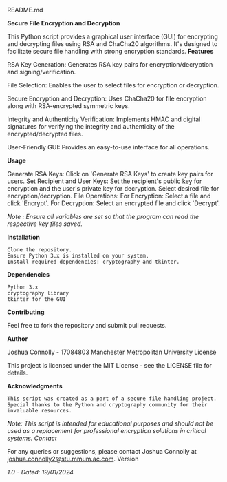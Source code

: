README.md

**Secure File Encryption and Decryption**

This Python script provides a graphical user interface (GUI) for encrypting and decrypting files using RSA and ChaCha20 algorithms. It's designed to facilitate secure file handling with strong encryption standards.
**Features**

RSA Key Generation: Generates RSA key pairs for encryption/decryption and signing/verification.

File Selection: Enables the user to select files for encryption or decryption.

Secure Encryption and Decryption: Uses ChaCha20 for file encryption along with RSA-encrypted symmetric keys.

Integrity and Authenticity Verification: Implements HMAC and digital signatures for verifying the integrity and authenticity of the encrypted/decrypted files.

User-Friendly GUI: Provides an easy-to-use interface for all operations.

**Usage**

Generate RSA Keys: Click on 'Generate RSA Keys' to create key pairs for users.
Set Recipient and User Keys: Set the recipient's public key for encryption and the user's private key for decryption.
Select desired file for encryption/decryption.
File Operations:
    For Encryption: Select a file and click 'Encrypt'.
    For Decryption: Select an encrypted file and click 'Decrypt'.

_Note : Ensure all variables are set so that the program can read the respective key files saved._

**Installation**

    Clone the repository.
    Ensure Python 3.x is installed on your system.
    Install required dependencies: cryptography and tkinter.

**Dependencies**

    Python 3.x
    cryptography library
    tkinter for the GUI

**Contributing**

Feel free to fork the repository and submit pull requests.

**Author**

Joshua Connolly - 17084803
Manchester Metropolitan University
License

This project is licensed under the MIT License - see the LICENSE file for details.

**Acknowledgments**

    This script was created as a part of a secure file handling project.
    Special thanks to the Python and cryptography community for their invaluable resources.

_Note: This script is intended for educational purposes and should not be used as a replacement for professional encryption solutions in critical systems.
Contact_

For any queries or suggestions, please contact Joshua Connolly at joshua.connolly2@stu.mmum.ac.com.
Version

_1.0 - Dated: 19/01/2024_
